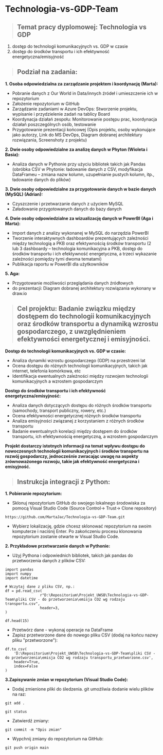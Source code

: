 # Technologia-vs-GDP-Team
> ## Temat pracy dyplomowej: Technologia vs GDP 
1. dostęp do technologii komunikacyjnych vs. GDP w czasie 
2. dostęp do środków transportu i ich efektywność energetyczna/emisyjność

> ## Podział na zadania:
**1. Osoba odpowiedzialna za zarządzanie projektem i koordynację (Marta):**
- Pobranie danych z Our World in Data/innych źródeł i umieszczenie ich w repozytorium
- Założenie repozytorium w GitHub
- Zarządzanie zadaniami w Azure DevOps: Stworzenie projektu, wypisanie i przydzielenie zadań na tablicy Board
- Koordynacja działań zespołu: Monitorowanie postępu prac, koordynacja działań poszczególnych osób, testowanie
- Przygotowanie prezentacji końcowej (Opis projektu, osoby wykonujące jako autorzy, Link do MS DevOps, Diagram dobranej architektury rozwiązania, Screenshoty z projektu)

**2. Dwie osoby odpowiedzialne za analizę danych w Phyton (Wioleta i Basia):**
- Analiza danych w Pythonie przy użyciu bibliotek takich jak Pandas (obróbka CSV w Phytonie: ładowanie danych z CSV, modyfikacja DataFrameu – zmiana nazw kolumn, uzupełnianie pustych kolumn, itp., ładowanie danych do plików)

**3. Dwie osoby odpowiedzialne za przygotowanie danych w bazie danych (MySQL) (Adrian):**
- Czyszczenie i przetwarzanie danych z użyciem MySQL
- Załadowanie przygotowanych danych do bazy danych

**4. Dwie osoby odpowiedzialne za wizualizację danych w PowerBI (Aga i Marta):**
- Import danych z analizy wykonanej w MySQL do narzędzia PowerBI
- Tworzenie interaktywnych dashboardów prezentujących zależności między technologią a PKB oraz efektywnością środków transportu (2 lub 3 dashboardy – technologia komunikacyjna a PKB, dostęp do środków transportu i ich efektywność energetyczna, a trzeci wykazanie zależności pomiędzy tymi dwoma tematami)
- Publikacja raportu w PowerBI dla użytkowników

**5. Aga:**
- Przygotowanie możliwości przeglądania danych źródłowych
- do prezentacji: Diagram dobranej architektury rozwiązania wykonany w draw.io
  
> ## Cel projektu: Badanie związku między dostępem do technologii komunikacyjnych oraz środków transportu a dynamiką wzrostu gospodarczego, z uwzględnieniem efektywności energetycznej i emisyjności.
**Dostęp do technologii komunikacyjnych vs. GDP w czasie:**
- Analiza dynamiki wzrostu gospodarczego (GDP) na przestrzeni lat
- Ocena dostępu do różnych technologii komunikacyjnych, takich jak internet, telefonia komórkowa, etc
- Identifikacja ewentualnych zależności między rozwojem technologii komunikacyjnych a wzrostem gospodarczym

**Dostęp do środków transportu i ich efektywność energetyczna/emisyjność:**
- Analiza danych dotyczących dostępu do różnych środków transportu (samochody, transport publiczny, rowery, etc.)
- Ocena efektywności energetycznej różnych środków transportu
- Analiza emisyjności związanej z korzystaniem z różnych środków transportu
- Badanie ewentualnych korelacji między dostępem do środków transportu, ich efektywnością energetyczną, a wzrostem gospodarczym

**Projekt dostarczy istotnych informacji na temat wpływu dostępu do nowoczesnych technologii komunikacyjnych i środków transportu na rozwój gospodarczy, jednocześnie zwracając uwagę na aspekty zrównoważonego rozwoju, takie jak efektywność energetyczna i emisyjność.**

> ## Instrukcja integracji z Python:
**1. Pobieranie repozytorium:**
- Sklonuj repozytorium GitHub do swojego lokalnego środowiska za pomocą Visual Studio Code (Source Control-> Trust-> Clone repository)
```
https://github.com/MartaJac/Technologia-vs-GDP-Team.git
```
- Wybierz lokalizację, gdzie chcesz sklonować repozytorium na swoim komputerze i naciśnij Enter. Po zakończeniu procesu klonowania repozytorium zostanie otwarte w Visual Studio Code.

**2. Przykładowe przetwarzanie danych w Pythonie:**
- Użyj Pythona i odpowiednich bibliotek, takich jak pandas do przetworzenia danych z plików CSV:
```
import pandas
import numpy
import datetime
```

```
# Wczytaj dane z pliku CSV, np.:
df = pd.read_csv(
                r"D:\Repositorium\Projekt_UWSB\Technologia-vs-GDP-Team\pliki CSV - do przetworzenia\emisja CO2 wg rodzaju transportu.csv", 
                header=3,
)

df.head(15)

```
- Przetwórz dane - wykonaj operacje na DataFrame
- Zapisz przetworzone dane do nowego pliku CSV (dodaj na końcu nazwy pliku "przetworzone"):
```
df.to_csv(
    'D:\Repositorium\Projekt_UWSB\Technologia-vs-GDP-Team\pliki CSV - do przetworzenia\emisja CO2 wg rodzaju transportu_przetworzone.csv',
    header=True, 
    index=False
)
```
**3.Zapisywanie zmian w repozytorium (Visual Studio Code):**
- Dodaj zmienione pliki do śledzenia. git umożliwia dodanie wielu plików na raz:
```
git add .
```
```
git status
```
- Zatwierdź zmiany:
```
git commit -m "Opis zmian"
```
- Wypchnij zmiany do repozytorium na GitHub:
```
git push origin main
```